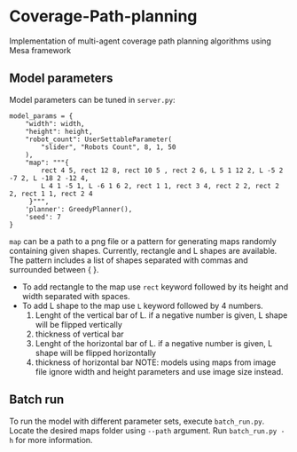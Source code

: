 # Coverage-Path-planning
Implementation of multi-agent coverage path planning algorithms using Mesa framework

## Model parameters
Model parameters can be tuned in `server.py`:
```
model_params = {
    "width": width,
    "height": height,
    "robot_count": UserSettableParameter(
        "slider", "Robots Count", 8, 1, 50
    ),
    "map": """{
        rect 4 5, rect 12 8, rect 10 5 , rect 2 6, L 5 1 12 2, L -5 2 -7 2, L -18 2 -12 4,
        L 4 1 -5 1, L -6 1 6 2, rect 1 1, rect 3 4, rect 2 2, rect 2 2, rect 1 1, rect 2 4
     }""",
    'planner': GreedyPlanner(),
    'seed': 7
}
```
`map` can be a path to a png file or a pattern for generating maps randomly containing given shapes. Currently, rectangle and L shapes are available. The pattern includes a list of shapes separated with commas and surrounded between { }.<br>
- To add rectangle to the map use `rect` keyword followed by its height and width separated with spaces.<br>
- To add L shape to the map use `L` keyword followed by 4 numbers.<br>
    1. Lenght of the vertical bar of L. if a negative number is given, L shape will be flipped vertically
    2. thickness of vertical bar
    3. Lenght of the horizontal bar of L. if a negative number is given, L shape will be flipped horizontally
    4. thickness of horizontal bar
NOTE: models using maps from image file ignore width and height parameters and use image size instead. 

## Batch run
To run the model with different parameter sets, execute `batch_run.py`. Locate the desired maps folder using `--path` argument. Run `batch_run.py -h` for more information.
